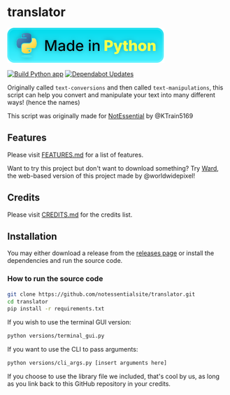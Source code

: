 # translator

![Made in Python badge](./images/made-in-python.svg)

[![Build Python app](https://github.com/notessentialsite/translator/actions/workflows/build.yml/badge.svg?event=push)](https://github.com/notessentialsite/translator/actions/workflows/build.yml)
[![Dependabot Updates](https://github.com/notessentialsite/translator/actions/workflows/dependabot/dependabot-updates/badge.svg)](https://github.com/notessentialsite/translator/actions/workflows/dependabot/dependabot-updates)

Originally called `text-conversions` and then called `text-manipulations`, this script can help you convert and manipulate your text into many different ways! (hence the names)

This script was originally made for [NotEssential](https://notessential.blurry.gay) by @KTrain5169

## Features

Please visit [FEATURES.md](./FEATURES.md) for a list of features.

Want to try this project but don't want to download something? Try [Ward](https://ward.worldwidepixel.ca), the web-based version of this project made by @worldwidepixel!

## Credits

Please visit [CREDITS.md](./CREDITS.md) for the credits list.

## Installation

You may either download a release from the [releases page](https://github.com/notessentialsite/translator/releases) or install the dependencies and run the source code.

### How to run the source code

```bash
git clone https://github.com/notessentialsite/translator.git
cd translator
pip install -r requirements.txt
```
If you wish to use the terminal GUI version:
```bash
python versions/terminal_gui.py
```
If you want to use the CLI to pass arguments:
```bash
python versions/cli_args.py [insert arguments here]
```
If you choose to use the library file we included, that's cool by us, as long as you link back to this GitHub repository in your credits.
